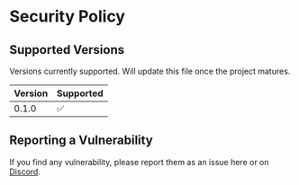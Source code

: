 # Security Policy

## Supported Versions

Versions currently supported. Will update this file once the project matures.

| Version | Supported          |
| ------- | ------------------ |
| 0.1.0   | :white_check_mark: |

## Reporting a Vulnerability

If you find any vulnerability, please report them as an issue here or on [Discord](https://discord.gg/2uppTzjUHE).
